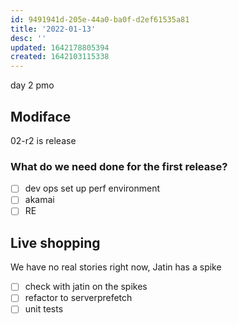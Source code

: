 ```yaml
---
id: 9491941d-205e-44a0-ba0f-d2ef61535a81
title: '2022-01-13'
desc: ''
updated: 1642178805394
created: 1642103115338
---
```


day 2 pmo

## Modiface

02-r2 is release

### What do we need done for the first release?

- [ ] dev ops set up perf environment
- [ ] akamai
- [ ] RE

## Live shopping

We have no real stories right now, Jatin has a spike
- [ ] check with jatin on the spikes
- [ ] refactor to serverprefetch
- [ ] unit tests